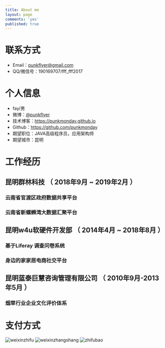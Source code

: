 ```yaml
---
title: About me
layout: page
comments: 'yes'
published: true
---
```


# 联系方式

- Email：punkflyer@gmail.com
- QQ/微信号：190169707/fff_fff2017

# 个人信息

 -  fay/男
 - 微博：[@punkflyer](https://weibo.com/flyer2009)
 - 技术博客：https://punkmonday.github.io
 - Github：https://github.com/punkmonday
 - 期望职位：JAVA高级程序员，应用架构师
 - 期望城市：昆明

# 工作经历


## 昆明群林科技 （ 2018年9月 ~ 2019年2月 ）


### 云南省官渡区政府数据共享平台

### 云南省新螺蛳湾大数据汇聚平台 


## 昆明w4u软硬件开发部 （ 2014年4月 ~ 2018年8月 ）

### 基于Liferay 调查问卷系统

### 身边的家家居电商社交平台


## 昆明蓝泰巨慧咨询管理有限公司 （  2010年9月-2013年5月 ）

###  烟草行业企业文化评价体系
  
# 支付方式
![weixinzhifu]({{site.baseurl}}/about/weixin_pay.png)
![weixinzhangshang]({{site.baseurl}}/about/zhanshang.png)
![zhifubao]({{site.baseurl}}/about/1471760904529.jpg)
